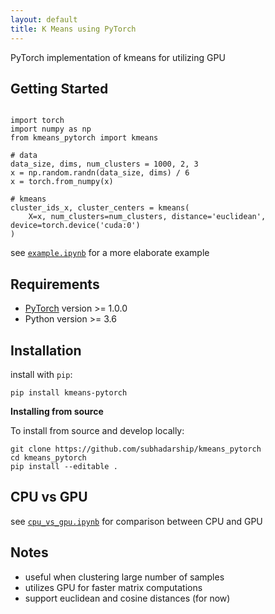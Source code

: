 ```yaml
---
layout: default
title: K Means using PyTorch
---
```


PyTorch implementation of kmeans for utilizing GPU

## Getting Started
```

import torch
import numpy as np
from kmeans_pytorch import kmeans

# data
data_size, dims, num_clusters = 1000, 2, 3
x = np.random.randn(data_size, dims) / 6
x = torch.from_numpy(x)

# kmeans
cluster_ids_x, cluster_centers = kmeans(
    X=x, num_clusters=num_clusters, distance='euclidean', device=torch.device('cuda:0')
)
```

see [`example.ipynb`](https://github.com/subhadarship/kmeans_pytorch/blob/master/example.ipynb) for a more elaborate example

## Requirements
* [PyTorch](http://pytorch.org/) version >= 1.0.0
* Python version >= 3.6

## Installation

install with `pip`:
```
pip install kmeans-pytorch
```

**Installing from source**

To install from source and develop locally:
```
git clone https://github.com/subhadarship/kmeans_pytorch
cd kmeans_pytorch
pip install --editable .
```

## CPU vs GPU
see [`cpu_vs_gpu.ipynb`](https://github.com/subhadarship/kmeans_pytorch/blob/master/cpu_vs_gpu.ipynb) for comparison between CPU and GPU

## Notes
- useful when clustering large number of samples
- utilizes GPU for faster matrix computations
- support euclidean and cosine distances (for now)
